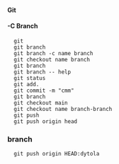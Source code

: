 #### Git
#### -C Branch
```shell
  git
  git branch
  git branch -c name branch
  git checkout name branch
  git branch
  git branch -- help
  git status
  git add.
  git commit -m "cmm"
  git branch
  git checkout main
  git checkout name branch-branch
  git push
  git push origin head

```
### branch
```
  git push origin HEAD:dytola
```
 
